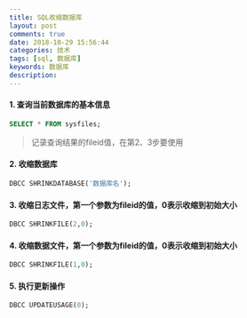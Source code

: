 ```yaml
---
title: SQL收缩数据库
layout: post
comments: true
date: 2018-10-29 15:56:44
categories: 技术
tags: [sql, 数据库]
keywords: 数据库
description:
---
```


#### 1. 查询当前数据库的基本信息
```sql
SELECT * FROM sysfiles;
```
> 记录查询结果的fileid值，在第2、3步要使用

<!-- more -->

#### 2. 收缩数据库
```sql
DBCC SHRINKDATABASE('数据库名');
```

#### 3. 收缩日志文件，第一个参数为fileid的值，0表示收缩到初始大小
```sql
DBCC SHRINKFILE(2,0);
```

#### 4. 收缩数据文件，第一个参数为fileid的值，0表示收缩到初始大小
```sql
DBCC SHRINKFILE(1,0);
```

#### 5. 执行更新操作
```sql
DBCC UPDATEUSAGE(0);
```